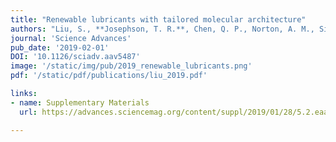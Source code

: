```yaml
---
title: "Renewable lubricants with tailored molecular architecture"
authors: "Liu, S., **Josephson, T. R.**, Chen, Q. P., Norton, A. M., Siepmann, J. I., Saha, B., Vlachos, D. G.“"
journal: 'Science Advances'
pub_date: '2019-02-01'
DOI: '10.1126/sciadv.aav5487'
image: '/static/img/pub/2019_renewable_lubricants.png'
pdf: '/static/pdf/publications/liu_2019.pdf'

links:
- name: Supplementary Materials 
  url: https://advances.sciencemag.org/content/suppl/2019/01/28/5.2.eaav5487.DC1

---
```

